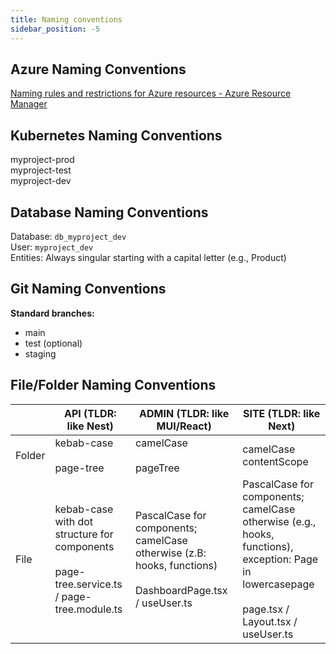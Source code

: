 ```yaml
---
title: Naming conventions
sidebar_position: -5
---
```


## Azure Naming Conventions

[Naming rules and restrictions for Azure resources - Azure Resource Manager](https://learn.microsoft.com/en-us/azure/azure-resource-manager/management/resource-name-rules)

## Kubernetes Naming Conventions

myproject-prod  
myproject-test  
myproject-dev

## Database Naming Conventions

Database: `db_myproject_dev`  
User: `myproject_dev`  
Entities: Always singular starting with a capital letter (e.g., Product)

## Git Naming Conventions

**Standard branches:**

- main
- test (optional)
- staging

## File/Folder Naming Conventions

|        | API (TLDR: like Nest)                                                                            | ADMIN (TLDR: like MUI/React)                                                                                   | SITE (TLDR: like Next)                                                                                                                                    |
| ------ | ------------------------------------------------------------------------------------------------ | -------------------------------------------------------------------------------------------------------------- | --------------------------------------------------------------------------------------------------------------------------------------------------------- |
| Folder | kebab-case<br/><br/>page-tree                                                                    | camelCase<br/><br/>pageTree                                                                                    | camelCase<br/>contentScope                                                                                                                                |
| File   | kebab-case with dot structure for components<br/><br/>page-tree.service.ts / page-tree.module.ts | PascalCase for components; camelCase otherwise (z.B: hooks, functions)<br/><br/>DashboardPage.tsx / useUser.ts | PascalCase for components;<br/>camelCase otherwise (e.g., hooks, functions), exception: Page in lowercasepage<br/><br/>page.tsx / Layout.tsx / useUser.ts |
